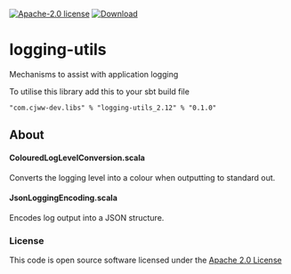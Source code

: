 [![Apache-2.0 license](http://img.shields.io/badge/license-Apache-brightgreen.svg)](http://www.apache.org/licenses/LICENSE-2.0.html)
[ ![Download](https://api.bintray.com/packages/cjww-development/releases/logging-utils/images/download.svg) ](https://bintray.com/cjww-development/releases/logging-utils/_latestVersion)

logging-utils
=================

Mechanisms to assist with application logging

To utilise this library add this to your sbt build file

```
"com.cjww-dev.libs" % "logging-utils_2.12" % "0.1.0" 
```

## About
#### ColouredLogLevelConversion.scala
Converts the logging level into a colour when outputting to standard out.

#### JsonLoggingEncoding.scala
Encodes log output into a JSON structure.

### License
This code is open source software licensed under the [Apache 2.0 License]("http://www.apache.org/licenses/LICENSE-2.0.html")